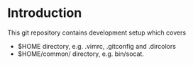 # Introduction

This git repository contains development setup which covers
 - $HOME directory, e.g. .vimrc, .gitconfig and .dircolors
 - $HOME/common/ directory, e.g. bin/socat.
